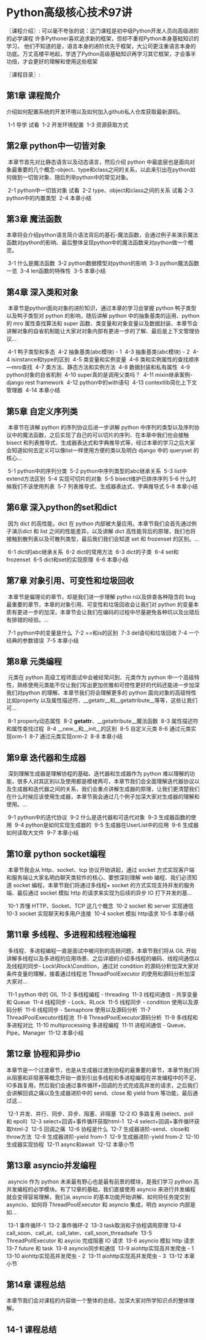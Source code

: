 # Python高级核心技术97讲

〖课程介绍〗:
     可以毫不夸张的说：这门课程是初中级Python开发人员向高级进阶的必学课程 许多Pythoner喜欢追求新的框架，但却不重视Python本身基础知识的学习， 他们不知道的是，语言本身的进阶优先于框架，大公司更注重语言本身的功底。万丈高楼平地起，学透了Python高级基础知识再学习其它框架，才会事半功倍，才会更好的理解和使用这些框架

〖课程目录〗:

##      第1章 课程简介

​     介绍如何配置系统的开发环境以及如何加入github私人仓库获取最新源码。

​      1-1 导学 试看
​      1-2 开发环境配置
​      1-3 资源获取方式

##      第2章 python中一切皆对象

​     本章节首先对比静态语言以及动态语言，然后介绍 python 中最底层也是面向对象最重要的几个概念-object、type和class之间的关系，以此来引出在python如何做到一切皆对象、随后列举python中的常见对象。

​      2-1 python中一切皆对象 试看
​      2-2 type、object和class之间的关系 试看
​      2-3 python中的内置类型
​      2-4 本章小结

##      第3章 魔法函数

​     本章将会介绍python语言简介语法背后的基石-魔法函数，会通过例子来演示魔法函数对python的影响、最后整体呈现python中的魔法函数来对python做一个概览。

​      3-1 什么是魔法函数
​      3-2 python数据模型对python的影响
​      3-3 python魔法函数一览
​      3-4 len函数的特殊性
​      3-5 本章小结

##      第4章 深入类和对象

​     本章节是python面向对象的进阶知识，通过本章的学习会掌握 python 鸭子类型以及鸭子类型对 python 的影响，随后讲解 python 中的抽象基类的运用、python 的 mro 属性查找算法和 super 函数、类变量和对象变量以及数据封装、本章节会讲解对象的自省机制能让大家对对象内部有更进一步的了解、最后是上下文管理协议...

​      4-1 鸭子类型和多态
​      4-2 抽象基类(abc模块) - 1
​      4-3 抽象基类(abc模块) - 2
​      4-4 isinstance和type的区别
​      4-5 类变量和实例变量
​      4-6 类和实例属性的查找顺序—mro查找
​      4-7 类方法、静态方法和实例方法
​      4-8 数据封装和私有属性
​      4-9 python对象的自省机制
​      4-10 super真的是调用父类吗？
​      4-11 mixin继承案例-django rest framework
​      4-12 python中的with语句
​      4-13 contextlib简化上下文管理器
​      4-14 本章小结

##      第5章 自定义序列类

​     本章节在讲解 python 的序列协议后进一步讲解 python 中序列的类型以及序列协议中的魔法函数，之后实现了自己的可以切片的序列、在本章中我们也会接触 bisect 和列表推导式、生成器表达式和字典推导式等，经过本章的学习之后大家会知道如何去定义可以像list一样使用方便的类以及明白 django 中的 queryset 的核心...

​      5-1 python中的序列分类
​      5-2 python中序列类型的abc继承关系
​      5-3 list中extend方法区别
​      5-4 实现可切片的对象
​      5-5 bisect维护已排序序列
​      5-6 什么时候我们不该使用列表
​      5-7 列表推导式、生成器表达式、字典推导式
​      5-8 本章小结

##      第6章 深入python的set和dict

​     因为 dict 的高性能，dict 在 python 内部被大量应用。本章节我们会首先通过例子演示dict 和 list 之间的性能差异，以及讲解 dict 高性能背后的原理，我们也将接触到散列表以及可散列类型，最后我们我们会知道 set 和 frozenset 的区别。...

​      6-1 dict的abc继承关系
​      6-2 dict的常用方法
​      6-3 dict的子类
​      6-4 set和frozenset
​      6-5 dict和set的实现原理
​      6-6 本章小结

##      第7章 对象引用、可变性和垃圾回收

​     本章节是偏理论的章节，却是我们进一步理解 pytho n以及排查各种隐含的 bug 最重要的章节，本章的对象引用、可变性和垃圾回收会让我们对 python 的变量本质有更进一步的加深，本章节会让我们在编码的过程中尽量避免各种坑以及出错后有排错的经验。...

​      7-1 python中的变量是什么
​      7-2 ==和is的区别
​      7-3 del语句和垃圾回收
​      7-4 一个经典的参数错误
​      7-5 本章小结

##      第8章 元类编程

​     元类在 python 高级工程师面试中会被经常问到、元类作为 python 中一个高级特性，熟练使用元类能不仅让我们写出更加优雅和可控性更好的代码还能进一步加深我们对python 的理解、本章节我们将会理解更多的 python 面向对象的高级特性比如property 以及属性描述符、__getattr__和__getattribute__等等，这些让我们可...

​      8-1 property动态属性
​      8-2 __getattr__、__getattribute__魔法函数
​      8-3 属性描述符和属性查找过程
​      8-4 __new__和__init__的区别
​      8-5 自定义元类
​      8-6 通过元类实现orm-1
​      8-7 通过元类实现orm-2
​      8-8 本章小结

##      第9章 迭代器和生成器

​     深刻理解生成器是理解协程的基础、迭代器和生成器作为 python 难以理解的功能，很多人对其区别以及使用都是模棱两可，本章节我们会全面理解迭代器协议以及生成器和迭代器之间的关系，我们会重点讲解生成器的原理，让我们更清楚我们在什么时候应该使用生成器，本章节我会通过几个例子加深大家对生成器的理解和使用。...

​      9-1 python中的迭代协议
​      9-2 什么是迭代器和可迭代对象
​      9-3 生成器函数的使用
​      9-4 python是如何实现生成器的
​      9-5 生成器在UserList中的应用
​      9-6 生成器如何读取大文件
​      9-7 本章小结

##      第10章 python socket编程

​     本章节我会从 http、socket、tcp 协议开始讲起，通过 socket 方式实现客户端和服务端让大家名明白聊天类软件的核心、要想深刻理解 web 编程、我们必须知道 socket 编程，本章节我们将通过多线程+ socket 的方式实现支持并发的服务端、最后通过 socket 模拟 http 的请求来实现为后续的异步 IO 打下并发的基...

​      10-1 弄懂 HTTP、Socket、TCP 这几个概念
​      10-2 socket 和 server 实现通信
​      10-3 socket 实现聊天和多用户连接
​      10-4 socket 模拟 http请求
​      10-5 本章小结

##      第11章 多线程、多进程和线程池编程

​     多线程、多进程编程一直是面试中被问到的高频问题，本章节我们将从 GIL 开始讲解多线程以及多进程的应用场景、之后详细的介绍多线程的编码、线程间通信以及线程的同步- Lock\Rlock\Condition，通过对 condition 的源码分析加深大家对条件变量的理解，接着通过线程池 ThreadPoolExecutor 的使用和源码分析加深大家对...

​      11-1 python 中的 GIL
​      11-2 多线程编程 - threading
​      11-3 线程间通信 - 共享变量和 Queue
​      11-4 线程同步 - Lock、RLock
​      11-5 线程同步 - condition 使用以及源码分析
​      11-6 线程同步 - Semaphore 使用以及源码分析
​      11-7 ThreadPoolExecutor线程池
​      11-8 ThreadPoolExecutor源码分析
​      11-9 多线程和多进程对比
​      11-10 multiprocessing 多进程编程
​      11-11 进程间通信 - Queue、Pipe，Manager
​      11-12 本章小结

##      第12章 协程和异步io

​     本章节是一个过渡章节，也是从生成器过渡到协程的最重要的章节，本章节我们将从阻塞和非阻塞等概念开始一直到引出多线程和多进程编程在并发编程中的不足、IO多路复用，然后我们会通过事件循环+回调的方式完成高并发的请求，之后我们会讲解回调之痛以及生成器进阶中的 send、close 和 yield from 等功能，最后通过这...

​      12-1 并发、并行、同步、异步、阻塞、非阻塞
​      12-2 IO 多路复用 (select、poll 和 epoll)
​      12-3 select+回调+事件循环获取html-1
​      12-4 select+回调+事件循环获取html-2
​      12-5 回调之痛
​      12-6 协程是什么
​      12-7 生成器进阶-send、close和throw方法
​      12-8 生成器进阶-yield from-1
​      12-9 生成器进阶-yield from-2
​      12-10 生成器实现协程
​      12-11 async和await
​      12-12 本章小节

##      第13章 asyncio并发编程

​     asyncio 作为 python 未来最有野心也是最有前景的模块，是我们学习 python 高并发编程的必学模块。有了12章的基础，我们直接使用 asyncio 来进行并发编程就会变得容易理解，我们从 asyncio 的基本功能开始讲解、如何将任务提交到asyncio、如何将 ThreadPoolExecutor 和 asyncio 集成，明白 asyncio 内部是如...

​      13-1 事件循环-1
​      13-2 事件循环-2
​      13-3 task取消和子协程调用原理
​      13-4 call_soon、call_at、call_later、call_soon_threadsafe
​      13-5 ThreadPollExecutor 和 asycio 完成阻塞 IO 请求
​      13-6 asyncio 模拟 http 请求
​      13-7 future 和 task
​      13-8 asyncio同步和通信
​      13-9 aiohttp实现高并发爬虫 - 1
​      13-10 aiohttp实现高并发爬虫 - 2
​      13-11 aiohttp实现高并发爬虫 - 3
​      13-12 本章小节

##      第14章 课程总结

​     本章节我们会对课程的内容做一个整体的总结，加深大家对所学知识点的整体理解。

##       14-1 课程总结